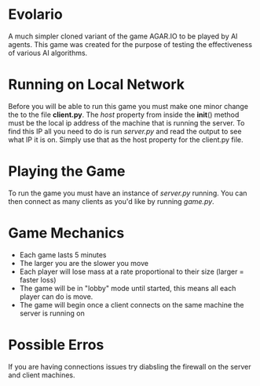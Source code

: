 # Evolario
A much simpler cloned variant of the game AGAR.IO to be played by AI agents. This game was created for the purpose of testing the effectiveness of various AI algorithms.

# Running on Local Network
Before you will be able to run this game you must make one minor change the to the file **client.py**. The *host* property from inside the __init__() method must be the local ip address of the machine that is running the server. To find this IP all you need to do is run *server.py* and read the output to see what IP it is on. Simply use that as the host property for the client.py file.

# Playing the Game
To run the game you must have an instance of *server.py* running. You can then connect as many clients as you'd like by running *game.py*.

# Game Mechanics
- Each game lasts 5 minutes
- The larger you are the slower you move
- Each player will lose mass at a rate proportional to their size (larger = faster loss)
- The game will be in "lobby" mode until started, this means all each player can do is move.
- The game will begin once a client connects on the same machine the server is running on

# Possible Erros
If you are having connections issues try diabsling the firewall on the server and client machines. 
